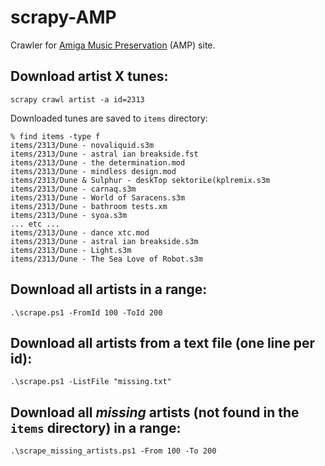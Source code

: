 # scrapy-AMP
Crawler for [Amiga Music Preservation](https://amp.dascene.net/) (AMP) site.


## Download artist X tunes:

    scrapy crawl artist -a id=2313

Downloaded tunes are saved to `items` directory:

```
% find items -type f
items/2313/Dune - novaliquid.s3m
items/2313/Dune - astral ian breakside.fst
items/2313/Dune - the determination.mod
items/2313/Dune - mindless design.mod
items/2313/Dune & Sulphur - deskTop sektoriLe(kplremix.s3m
items/2313/Dune - carnaq.s3m
items/2313/Dune - World of Saracens.s3m
items/2313/Dune - bathroom tests.xm
items/2313/Dune - syoa.s3m
... etc ...
items/2313/Dune - dance xtc.mod
items/2313/Dune - astral ian breakside.s3m
items/2313/Dune - Light.s3m
items/2313/Dune - The Sea Love of Robot.s3m
```

## Download all artists in a range:

    .\scrape.ps1 -FromId 100 -ToId 200

## Download all artists from a text file (one line per id):

    .\scrape.ps1 -ListFile "missing.txt"

## Download all *missing* artists (not found in the `items` directory) in a range:

    .\scrape_missing_artists.ps1 -From 100 -To 200
